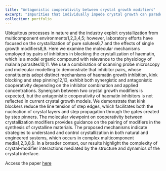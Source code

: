 ```yaml
---
title: "Antagonistic cooperativity between crystal growth modifiers"
excerpt: "Impurities that individually impede crystal growth can paradoxically be less effective when combined."
collection: portfolio
---
```

Ubiquitous processes in nature and the industry exploit crystallization from multicomponent environments1,2,3,4,5; however, laboratory efforts have focused on the crystallization of pure solutes6,7 and the effects of single growth modifiers8,9. Here we examine the molecular mechanisms employed by pairs of inhibitors in blocking the crystallization of haematin, which is a model organic compound with relevance to the physiology of malaria parasites10,11. We use a combination of scanning probe microscopy and molecular modelling to demonstrate that inhibitor pairs, whose constituents adopt distinct mechanisms of haematin growth inhibition, kink blocking and step pinning12,13, exhibit both synergistic and antagonistic cooperativity depending on the inhibitor combination and applied concentrations. Synergism between two crystal growth modifiers is expected, but the antagonistic cooperativity of haematin inhibitors is not reflected in current crystal growth models. We demonstrate that kink blockers reduce the line tension of step edges, which facilitates both the nucleation of crystal layers and step propagation through the gates created by step pinners. The molecular viewpoint on cooperativity between crystallization modifiers provides guidance on the pairing of modifiers in the synthesis of crystalline materials. The proposed mechanisms indicate strategies to understand and control crystallization in both natural and engineered systems, which occurs in complex multicomponent media1,2,3,8,9. In a broader context, our results highlight the complexity of crystal–modifier interactions mediated by the structure and dynamics of the crystal interface.

Access the paper [here](/publication/112)
<br/><br/>


